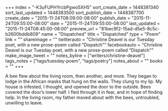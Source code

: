 +++
index = "-K3uFUPHYrcbPgwo5XH5"
sort_create_date = 1448381340
sort_last_updated = 1448383500
sort_publish_date = 1448387700
create_date = "2015-11-24T08:09:00-08:00"
publish_date = "2015-11-24T09:55:00-08:00"
date = "2015-11-24T09:55:00-08:00"
last_updated = "2015-11-24T08:45:00-08:00"
preview_url = "81bec9f2-15ad-d5e5-8c5c-b2600bddb809"
name = "Dispatched"
title = "Dispatched"
type = "Poem"
link = ""
shareimage = ""
twitterauto = "Christine Deavel is our Tuesday poet, with a new prose-poem called \"Dispatch\""
facebookauto = "Christine Deavel is our Tuesday poet, with a new prose-poem called \"Dispatch\""
make_image_tweet = ""
notes_byline = ["writers/christine-deavel"]
tags_notes = ["tags/tuesday-poem", "tags/poetry"]
notes_about = ""
books = ""
+++
<p class="prose-poem">A bee flew about the living room, then another, and more. They began to lodge in the African masks that hung on the walls. They clung to my lip. My house is infested, I thought, and opened the door to the outside. Bees covered the door’s lower half. I fled through it in fear, and in hope of finding help. In the living room, my father moved about with the bees, untroubled, unwilling to leave.</p>